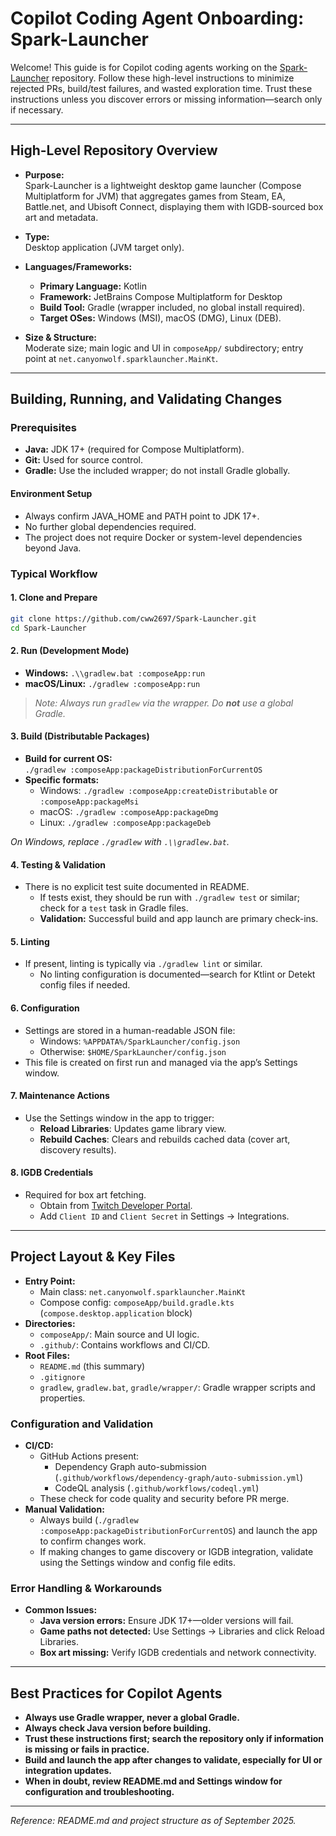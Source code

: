 # Copilot Coding Agent Onboarding: Spark-Launcher

Welcome! This guide is for Copilot coding agents working on
the [Spark-Launcher](https://github.com/cww2697/Spark-Launcher) repository. Follow these high-level instructions to
minimize rejected PRs, build/test failures, and wasted exploration time. Trust these instructions unless you discover
errors or missing information—search only if necessary.

---

## High-Level Repository Overview

- **Purpose:**  
  Spark-Launcher is a lightweight desktop game launcher (Compose Multiplatform for JVM) that aggregates games from
  Steam, EA, Battle.net, and Ubisoft Connect, displaying them with IGDB-sourced box art and metadata.

- **Type:**  
  Desktop application (JVM target only).

- **Languages/Frameworks:**
    - **Primary Language:** Kotlin
    - **Framework:** JetBrains Compose Multiplatform for Desktop
    - **Build Tool:** Gradle (wrapper included, no global install required).
    - **Target OSes:** Windows (MSI), macOS (DMG), Linux (DEB).

- **Size & Structure:**  
  Moderate size; main logic and UI in `composeApp/` subdirectory; entry point at `net.canyonwolf.sparklauncher.MainKt`.

---

## Building, Running, and Validating Changes

### Prerequisites

- **Java:** JDK 17+ (required for Compose Multiplatform).
- **Git:** Used for source control.
- **Gradle:** Use the included wrapper; do not install Gradle globally.

#### Environment Setup

- Always confirm JAVA_HOME and PATH point to JDK 17+.
- No further global dependencies required.
- The project does not require Docker or system-level dependencies beyond Java.

### Typical Workflow

#### 1. Clone and Prepare

```sh
git clone https://github.com/cww2697/Spark-Launcher.git
cd Spark-Launcher
```

#### 2. Run (Development Mode)

- **Windows:** `.\\gradlew.bat :composeApp:run`
- **macOS/Linux:** `./gradlew :composeApp:run`

> _Note: Always run `gradlew` via the wrapper. Do **not** use a global Gradle._

#### 3. Build (Distributable Packages)

- **Build for current OS:**  
  `./gradlew :composeApp:packageDistributionForCurrentOS`
- **Specific formats:**
    - Windows: `./gradlew :composeApp:createDistributable` or `:composeApp:packageMsi`
    - macOS: `./gradlew :composeApp:packageDmg`
    - Linux: `./gradlew :composeApp:packageDeb`

_On Windows, replace `./gradlew` with `.\\gradlew.bat`._

#### 4. Testing & Validation

- There is no explicit test suite documented in README.
    - If tests exist, they should be run with `./gradlew test` or similar; check for a `test` task in Gradle files.
    - **Validation:** Successful build and app launch are primary check-ins.

#### 5. Linting

- If present, linting is typically via `./gradlew lint` or similar.
    - No linting configuration is documented—search for Ktlint or Detekt config files if needed.

#### 6. Configuration

- Settings are stored in a human-readable JSON file:
    - Windows: `%APPDATA%/SparkLauncher/config.json`
    - Otherwise: `$HOME/SparkLauncher/config.json`
- This file is created on first run and managed via the app’s Settings window.

#### 7. Maintenance Actions

- Use the Settings window in the app to trigger:
    - **Reload Libraries**: Updates game library view.
    - **Rebuild Caches**: Clears and rebuilds cached data (cover art, discovery results).

#### 8. IGDB Credentials

- Required for box art fetching.
    - Obtain from [Twitch Developer Portal](https://dev.twitch.tv/).
    - Add `Client ID` and `Client Secret` in Settings → Integrations.

---

## Project Layout & Key Files

- **Entry Point:**
    - Main class: `net.canyonwolf.sparklauncher.MainKt`
    - Compose config: `composeApp/build.gradle.kts` (`compose.desktop.application` block)
- **Directories:**
    - `composeApp/`: Main source and UI logic.
    - `.github/`: Contains workflows and CI/CD.
- **Root Files:**
    - `README.md` (this summary)
    - `.gitignore`
    - `gradlew`, `gradlew.bat`, `gradle/wrapper/`: Gradle wrapper scripts and properties.

### Configuration and Validation

- **CI/CD:**
    - GitHub Actions present:
        - Dependency Graph auto-submission (`.github/workflows/dependency-graph/auto-submission.yml`)
        - CodeQL analysis (`.github/workflows/codeql.yml`)
    - These check for code quality and security before PR merge.
- **Manual Validation:**
    - Always build (`./gradlew :composeApp:packageDistributionForCurrentOS`) and launch the app to confirm changes work.
    - If making changes to game discovery or IGDB integration, validate using the Settings window and config file edits.

### Error Handling & Workarounds

- **Common Issues:**
    - **Java version errors:** Ensure JDK 17+—older versions will fail.
    - **Game paths not detected:** Use Settings → Libraries and click Reload Libraries.
    - **Box art missing:** Verify IGDB credentials and network connectivity.

---

## Best Practices for Copilot Agents

- **Always use Gradle wrapper, never a global Gradle.**
- **Always check Java version before building.**
- **Trust these instructions first; search the repository only if information is missing or fails in practice.**
- **Build and launch the app after changes to validate, especially for UI or integration updates.**
- **When in doubt, review README.md and Settings window for configuration and troubleshooting.**

---

_Reference: README.md and project structure as of September 2025._